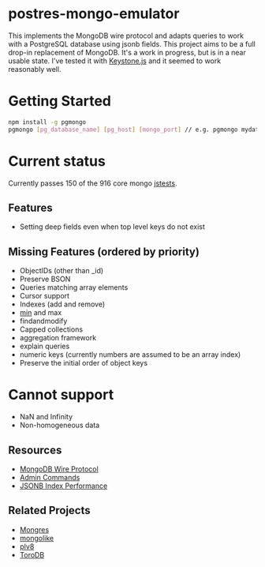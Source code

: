 # postres-mongo-emulator
This implements the MongoDB wire protocol and adapts queries to work with a PostgreSQL database using jsonb fields.
This project aims to be a full drop-in replacement of MongoDB. It's a work in progress, but is in a near usable state.
I've tested it with [Keystone.js](http://keystonejs.com/) and it seemed to work reasonably well.

# Getting Started
```bash
npm install -g pgmongo
pgmongo [pg_database_name] [pg_host] [mongo_port] // e.g. pgmongo mydatabase localhost 27018
```

# Current status
Currently passes 150 of the 916 core mongo [jstests](https://github.com/mongodb/mongo/tree/master/jstests/core).

## Features
* Setting deep fields even when top level keys do not exist

## Missing Features (ordered by priority)
* ObjectIDs (other than _id)
* Preserve BSON
* Queries matching array elements
* Cursor support
* Indexes (add and remove)
* [min](https://docs.mongodb.com/manual/reference/method/cursor.min/) and max
* findandmodify
* Capped collections
* aggregation framework
* explain queries
* numeric keys (currently numbers are assumed to be an array index)
* Preserve the initial order of object keys

# Cannot support
* NaN and Infinity
* Non-homogeneous data

## Resources
* [MongoDB Wire Protocol](https://docs.mongodb.com/manual/reference/mongodb-wire-protocol/)
* [Admin Commands](https://docs.mongodb.com/manual/reference/command/nav-administration/)
* [JSONB Index Performance](http://bitnine.net/blog-postgresql/postgresql-internals-jsonb-type-and-its-indexes/)

## Related Projects
* [Mongres](https://github.com/umitanuki/mongres)
* [mongolike](https://github.com/JerrySievert/mongolike)
* [plv8](https://github.com/plv8/plv8)
* [ToroDB](https://news.ycombinator.com/item?id=8527013)